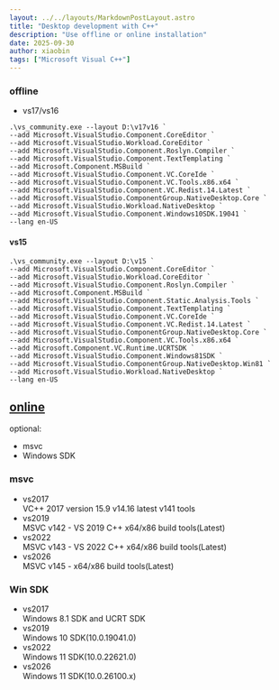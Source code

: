 ```yaml
---
layout: ../../layouts/MarkdownPostLayout.astro
title: "Desktop development with C++"
description: "Use offline or online installation"
date: 2025-09-30
author: xiaobin
tags: ["Microsoft Visual C++"]
---
```


### offline
- vs17/vs16
```
.\vs_community.exe --layout D:\v17v16 `
--add Microsoft.VisualStudio.Component.CoreEditor `
--add Microsoft.VisualStudio.Workload.CoreEditor `
--add Microsoft.VisualStudio.Component.Roslyn.Compiler `
--add Microsoft.VisualStudio.Component.TextTemplating `
--add Microsoft.Component.MSBuild `
--add Microsoft.VisualStudio.Component.VC.CoreIde `
--add Microsoft.VisualStudio.Component.VC.Tools.x86.x64 `
--add Microsoft.VisualStudio.Component.VC.Redist.14.Latest `
--add Microsoft.VisualStudio.ComponentGroup.NativeDesktop.Core `
--add Microsoft.VisualStudio.Workload.NativeDesktop `
--add Microsoft.VisualStudio.Component.Windows10SDK.19041 `
--lang en-US
```

#### vs15
```
.\vs_community.exe --layout D:\v15 `
--add Microsoft.VisualStudio.Component.CoreEditor `
--add Microsoft.VisualStudio.Workload.CoreEditor `
--add Microsoft.VisualStudio.Component.Roslyn.Compiler `
--add Microsoft.Component.MSBuild `
--add Microsoft.VisualStudio.Component.Static.Analysis.Tools `
--add Microsoft.VisualStudio.Component.TextTemplating `
--add Microsoft.VisualStudio.Component.VC.CoreIde `
--add Microsoft.VisualStudio.Component.VC.Redist.14.Latest `
--add Microsoft.VisualStudio.ComponentGroup.NativeDesktop.Core `
--add Microsoft.VisualStudio.Component.VC.Tools.x86.x64 `
--add Microsoft.Component.VC.Runtime.UCRTSDK `
--add Microsoft.VisualStudio.Component.Windows81SDK `
--add Microsoft.VisualStudio.ComponentGroup.NativeDesktop.Win81 `
--add Microsoft.VisualStudio.Workload.NativeDesktop `
--lang en-US
```

## [online](https://visualstudio.microsoft.com/vs/community)
optional: 
- msvc
- Windows SDK

### msvc
- vs2017    
VC++ 2017 version 15.9 v14.16 latest v141 tools
- vs2019    
MSVC v142 - VS 2019 C++ x64/x86 build tools(Latest)
- vs2022    
MSVC v143 - VS 2022 C++ x64/x86 build tools(Latest)
- vs2026    
MSVC v145 - x64/x86 build tools(Latest)

### Win SDK
- vs2017    
Windows 8.1 SDK and UCRT SDK
- vs2019    
Windows 10 SDK(10.0.19041.0)
- vs2022    
Windows 11 SDK(10.0.22621.0)
- vs2026    
Windows 11 SDK(10.0.26100.x)
